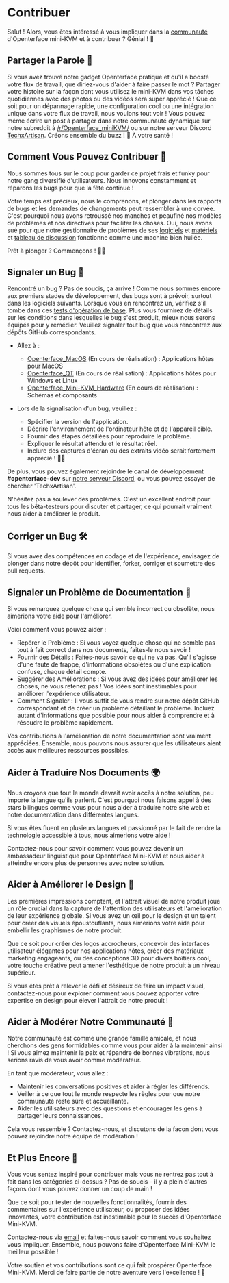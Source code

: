 # Contribuer

Salut ! Alors, vous êtes intéressé à vous impliquer dans la [communauté](/community) d'Openterface mini-KVM et à contribuer ? Génial ! 🧡

## Partager la Parole 📢

Si vous avez trouvé notre gadget Openterface pratique et qu'il a boosté votre flux de travail, que diriez-vous d'aider à faire passer le mot ? Partager votre histoire sur la façon dont vous utilisez le mini-KVM dans vos tâches quotidiennes avec des photos ou des vidéos sera super apprécié ! Que ce soit pour un dépannage rapide, une configuration cool ou une intégration unique dans votre flux de travail, nous voulons tout voir ! Vous pouvez même écrire un post à partager dans notre communauté dynamique sur notre subreddit à [/r/Openterface_miniKVM/](https://www.reddit.com/r/Openterface_miniKVM/) ou sur notre serveur Discord [TechxArtisan](https://discord.gg/sFTJD6a3R8). Créons ensemble du buzz ! 🚀 À votre santé !

## Comment Vous Pouvez Contribuer 🌟

Nous sommes tous sur le coup pour garder ce projet frais et funky pour notre gang diversifié d'utilisateurs. Nous innovons constamment et réparons les bugs pour que la fête continue !

Votre temps est précieux, nous le comprenons, et plonger dans les rapports de bugs et les demandes de changements peut ressembler à une corvée. C'est pourquoi nous avons retroussé nos manches et peaufiné nos modèles de problèmes et nos directives pour faciliter les choses. Oui, nous avons sué pour que notre gestionnaire de problèmes de ses [logiciels](/quick-start/#install-host-application) et [matériels](https://github.com/TechxArtisanStudio/Openterface_Mini-KVM_Hardware) et [tableau de discussion](https://github.com/TechxArtisanStudio/Openterface/discussions) fonctionne comme une machine bien huilée.

Prêt à plonger ? Commençons ! 🏊‍♂️

## Signaler un Bug 🐛

Rencontré un bug ? Pas de soucis, ça arrive ! Comme nous sommes encore aux premiers stades de développement, des bugs sont à prévoir, surtout dans les logiciels suivants. Lorsque vous en rencontrez un, vérifiez s'il tombe dans ces [tests d'opération de base](/basic-testing). Plus vous fournirez de détails sur les conditions dans lesquelles le bug s'est produit, mieux nous serons équipés pour y remédier. Veuillez signaler tout bug que vous rencontrez aux dépôts GitHub correspondants.

- Allez à : 
    - [Openterface_MacOS](https://github.com/TechxArtisanStudio/Openterface_MacOS) (En cours de réalisation) : Applications hôtes pour MacOS
    - [Openterface_QT](https://github.com/TechxArtisanStudio/Openterface_QT) (En cours de réalisation) : Applications hôtes pour Windows et Linux
    - [Openterface_Mini-KVM_Hardware](https://github.com/TechxArtisanStudio/Openterface_Mini-KVM_Hardware) (En cours de réalisation) : Schémas et composants

- Lors de la signalisation d'un bug, veuillez :
    - Spécifier la version de l'application.
    - Décrire l'environnement de l'ordinateur hôte et de l'appareil cible.
    - Fournir des étapes détaillées pour reproduire le problème.
    - Expliquer le résultat attendu et le résultat réel.
    - Inclure des captures d'écran ou des extraits vidéo serait fortement apprécié ! 📸🎥

De plus, vous pouvez également rejoindre le canal de développement **#openterface-dev** sur [notre serveur Discord](https://discord.gg/sFCXHrpDcc), ou vous pouvez essayer de chercher 'TechxArtisan'.

N'hésitez pas à soulever des problèmes. C'est un excellent endroit pour tous les bêta-testeurs pour discuter et partager, ce qui pourrait vraiment nous aider à améliorer le produit.

## Corriger un Bug 🛠️

Si vous avez des compétences en codage et de l'expérience, envisagez de plonger dans notre dépôt pour identifier, forker, corriger et soumettre des pull requests.

## Signaler un Problème de Documentation 📝

Si vous remarquez quelque chose qui semble incorrect ou obsolète, nous aimerions votre aide pour l'améliorer.

Voici comment vous pouvez aider :

- Repérer le Problème : Si vous voyez quelque chose qui ne semble pas tout à fait correct dans nos documents, faites-le nous savoir !
- Fournir des Détails : Faites-nous savoir ce qui ne va pas. Qu'il s'agisse d'une faute de frappe, d'informations obsolètes ou d'une explication confuse, chaque détail compte.
- Suggérer des Améliorations : Si vous avez des idées pour améliorer les choses, ne vous retenez pas ! Vos idées sont inestimables pour améliorer l'expérience utilisateur.
- Comment Signaler : Il vous suffit de vous rendre sur notre dépôt GitHub correspondant et de créer un problème détaillant le problème. Incluez autant d'informations que possible pour nous aider à comprendre et à résoudre le problème rapidement.

Vos contributions à l'amélioration de notre documentation sont vraiment appréciées. Ensemble, nous pouvons nous assurer que les utilisateurs aient accès aux meilleures ressources possibles.

## Aider à Traduire Nos Documents 🌍

Nous croyons que tout le monde devrait avoir accès à notre solution, peu importe la langue qu'ils parlent. C'est pourquoi nous faisons appel à des stars bilingues comme vous pour nous aider à traduire notre site web et notre documentation dans différentes langues.

Si vous êtes fluent en plusieurs langues et passionné par le fait de rendre la technologie accessible à tous, nous aimerions votre aide !

Contactez-nous pour savoir comment vous pouvez devenir un ambassadeur linguistique pour Openterface Mini-KVM et nous aider à atteindre encore plus de personnes avec notre solution.

## Aider à Améliorer le Design 🎨

Les premières impressions comptent, et l'attrait visuel de notre produit joue un rôle crucial dans la capture de l'attention des utilisateurs et l'amélioration de leur expérience globale. Si vous avez un œil pour le design et un talent pour créer des visuels époustouflants, nous aimerions votre aide pour embellir les graphismes de notre produit.

Que ce soit pour créer des logos accrocheurs, concevoir des interfaces utilisateur élégantes pour nos applications hôtes, créer des matériaux marketing engageants, ou des conceptions 3D pour divers boîtiers cool, votre touche créative peut amener l'esthétique de notre produit à un niveau supérieur.

Si vous êtes prêt à relever le défi et désireux de faire un impact visuel, contactez-nous pour explorer comment vous pouvez apporter votre expertise en design pour élever l'attrait de notre produit !

## Aider à Modérer Notre Communauté 🤝

Notre communauté est comme une grande famille amicale, et nous cherchons des gens formidables comme vous pour aider à la maintenir ainsi ! Si vous aimez maintenir la paix et répandre de bonnes vibrations, nous serions ravis de vous avoir comme modérateur.

En tant que modérateur, vous allez :

- Maintenir les conversations positives et aider à régler les différends.
- Veiller à ce que tout le monde respecte les règles pour que notre communauté reste sûre et accueillante.
- Aider les utilisateurs avec des questions et encourager les gens à partager leurs connaissances.

Cela vous ressemble ? Contactez-nous, et discutons de la façon dont vous pouvez rejoindre notre équipe de modération !

## Et Plus Encore 🚀

Vous vous sentez inspiré pour contribuer mais vous ne rentrez pas tout à fait dans les catégories ci-dessus ? Pas de soucis – il y a plein d'autres façons dont vous pouvez donner un coup de main !

Que ce soit pour tester de nouvelles fonctionnalités, fournir des commentaires sur l'expérience utilisateur, ou proposer des idées innovantes, votre contribution est inestimable pour le succès d'Openterface Mini-KVM.

Contactez-nous via [email](mailto:info@techxartisan.com) et faites-nous savoir comment vous souhaitez vous impliquer. Ensemble, nous pouvons faire d'Openterface Mini-KVM le meilleur possible !

Votre soutien et vos contributions sont ce qui fait prospérer Openterface Mini-KVM. Merci de faire partie de notre aventure vers l'excellence ! 🚀
